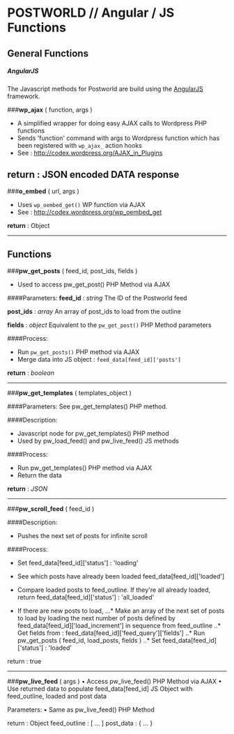 POSTWORLD // Angular / JS Functions
=========


## General Functions


##### AngularJS
The Javascript methods for Postworld are build using the [AngularJS](http://angularjs.org/) framework.


###**wp_ajax** ( function, args )
- A simplified wrapper for doing easy AJAX calls to Wordpress PHP functions
- Sends 'function' command with args to Wordpress function which has been registered with `wp_ajax_` action hooks
- See : http://codex.wordpress.org/AJAX_in_Plugins

**return** : JSON encoded DATA response
------

###**o_embed** ( url, args )
- Uses `wp_oembed_get()` WP function via AJAX
- See : http://codex.wordpress.org/wp_oembed_get

**return** : Object

------
## Functions


###**pw_get_posts** ( feed_id, post_ids, fields )
- Used to access pw_get_post() PHP Method via AJAX

####Parameters:
**feed_id** : *string*
The ID of the Postworld feed

**post_ids** : *array*
An array of post_ids to load from the outline

**fields** : *object*
Equivalent to the `pw_get_post()` PHP Method parameters

####Process:
- Run `pw_get_posts()` PHP method via AJAX
- Merge data into JS object : `feed_data[feed_id]['posts']`

**return** : *boolean*

------
###**pw_get_templates** ( templates_object )

####Parameters:
See pw_get_templates() PHP method.

####Description:
- Javascript node for pw_get_templates() PHP method
- Used by pw_load_feed() and pw_live_feed() JS methods

####Process:
- Run pw_get_templates() PHP method via AJAX
- Return the data

**return** : *JSON* 

------
###**pw_scroll_feed** ( feed_id )


####Description:

- Pushes the next set of posts for infinite scroll

####Process:
- Set feed_data[feed_id]['status'] : 'loading'

- See which posts have already been loaded feed_data[feed_id]['loaded']
- Compare loaded posts to feed_outline. If they're all already loaded, return 
     feed_data[feed_id]['status'] : 'all_loaded'

- If there are new posts to load,
	...* Make an array of the next set of posts to load by loading the next number of posts defined by feed_data[feed_id]['load_increment'] in sequence from feed_outline
    ..* Get fields from : feed_data[feed_id]['feed_query']['fields']
    ..* Run pw_get_posts ( feed_id, load_posts, fields )
    ..* Set feed_data[feed_id]['status'] : 'loaded'


return : true


------
###**pw_live_feed** ( args )
• Access pw_live_feed() PHP Method via AJAX 
• Use returned data to populate feed_data[feed_id] JS Object with feed_outline, loaded and post data

Parameters:
     • Same as pw_live_feed() PHP Method

return : Object
     feed_outline : [ … ]
     post_data : { … } 
